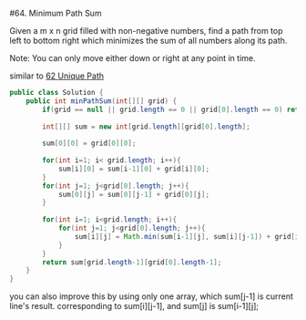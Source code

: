 #64. Minimum Path Sum

Given a m x n grid filled with non-negative numbers, find a path from top left to bottom right which minimizes the sum of all numbers along its path.

Note: You can only move either down or right at any point in time.

similar to [62 Unique Path](62.md)

```java
public class Solution {
    public int minPathSum(int[][] grid) {
        if(grid == null || grid.length == 0 || grid[0].length == 0) return 0;
        
        int[][] sum = new int[grid.length][grid[0].length];
        
        sum[0][0] = grid[0][0];
        
        for(int i=1; i< grid.length; i++){
            sum[i][0] = sum[i-1][0] + grid[i][0];
        }
        for(int j=1; j<grid[0].length; j++){
            sum[0][j] = sum[0][j-1] + grid[0][j];
        }
        
        for(int i=1; i<grid.length; i++){
            for(int j=1; j<grid[0].length; j++){
                sum[i][j] = Math.min(sum[i-1][j], sum[i][j-1]) + grid[i][j];
            } 
        }
        return sum[grid.length-1][grid[0].length-1];
    }
}
```

you can also improve this by using only one array, which sum[j-1] is current line's result. corresponding to sum[i][j-1], and sum[j] is sum[i-1][j];

